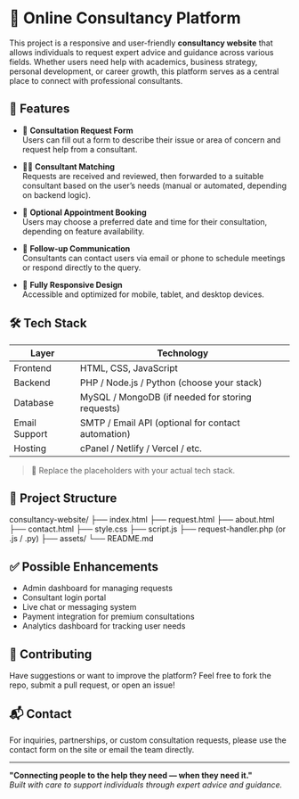 # 🧠 Online Consultancy Platform

This project is a responsive and user-friendly **consultancy website** that allows individuals to request expert advice and guidance across various fields. Whether users need help with academics, business strategy, personal development, or career growth, this platform serves as a central place to connect with professional consultants.

## 🌟 Features

- 📝 **Consultation Request Form**  
  Users can fill out a form to describe their issue or area of concern and request help from a consultant.

- 👨‍💼 **Consultant Matching**  
  Requests are received and reviewed, then forwarded to a suitable consultant based on the user’s needs (manual or automated, depending on backend logic).

- 📅 **Optional Appointment Booking**  
  Users may choose a preferred date and time for their consultation, depending on feature availability.

- 📧 **Follow-up Communication**  
  Consultants can contact users via email or phone to schedule meetings or respond directly to the query.

- 📱 **Fully Responsive Design**  
  Accessible and optimized for mobile, tablet, and desktop devices.

## 🛠️ Tech Stack

| Layer        | Technology             |
|--------------|------------------------|
| Frontend     | HTML, CSS, JavaScript  |
| Backend      | PHP / Node.js / Python (choose your stack) |
| Database     | MySQL / MongoDB (if needed for storing requests) |
| Email Support| SMTP / Email API (optional for contact automation) |
| Hosting      | cPanel / Netlify / Vercel / etc. |

> 🔧 Replace the placeholders with your actual tech stack.

## 📁 Project Structure 
consultancy-website/
├── index.html
├── request.html
├── about.html
├── contact.html
├── style.css
├── script.js
├── request-handler.php (or .js / .py)
├── assets/
└── README.md

## ✅ Possible Enhancements

- Admin dashboard for managing requests
- Consultant login portal
- Live chat or messaging system
- Payment integration for premium consultations
- Analytics dashboard for tracking user needs

## 🤝 Contributing

Have suggestions or want to improve the platform? Feel free to fork the repo, submit a pull request, or open an issue!

## 📬 Contact

For inquiries, partnerships, or custom consultation requests, please use the contact form on the site or email the team directly.

---

**"Connecting people to the help they need — when they need it."**  
*Built with care to support individuals through expert advice and guidance.*

